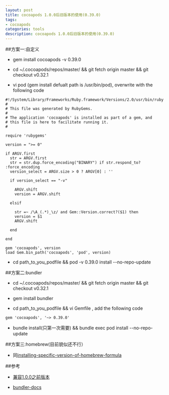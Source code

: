 ```yaml
---
layout: post
title: cocoapods 1.0.0后旧版本的使用(0.39.0)
tags: 
- cocoapods
categories: tools
description: cocoapods 1.0.0后旧版本的使用(0.39.0)
---
```

##方案一:自定义

* gem install cocoapods -v 0.39.0

* cd ~/.cocoapods/repos/master/ && git fetch origin master && git checkout v0.32.1

* vi pod (gem install defualt path is /usr/bin/pod), overwrite with the following code 
```
#!/System/Library/Frameworks/Ruby.framework/Versions/2.0/usr/bin/ruby
#
# This file was generated by RubyGems.
#
# The application 'cocoapods' is installed as part of a gem, and
# this file is here to facilitate running it.
#

require 'rubygems'

version = ">= 0"

if ARGV.first
  str = ARGV.first
  str = str.dup.force_encoding("BINARY") if str.respond_to? :force_encoding
  version_select = ARGV.size > 0 ? ARGV[0] : ''

  if version_select == "-v"

    ARGV.shift
    version = ARGV.shift

  elsif 
    
    str =~ /\A_(.*)_\z/ and Gem::Version.correct?($1) then
    version = $1
    ARGV.shift
    
  end

end

gem 'cocoapods', version
load Gem.bin_path('cocoapods', 'pod', version)
```
* cd path_to_you_podfile && pod -v 0.39.0 install --no-repo-update

##方案二:bundler

* cd ~/.cocoapods/repos/master/ && git fetch origin master && git checkout v0.32.1

* gem install bundler

* cd path_to_you_podfile && vi Gemfile , add the following code 
```
gem 'cocoapods', '~> 0.39.0'
```
* bundle install(只第一次需要) && bundle exec pod install --no-repo-update

##方案三:homebrew(目前貌似还不行）

* 同[installing-specific-version-of-homebrew-formula](http://effectif.com/mac-os-x/installing-specific-version-of-homebrew-formula)

##参考

* [兼容1.0.0之前版本](http://blog.cocoapods.org/Sharding/)

* [bundler-docs](http://bundler.io/docs.html)
